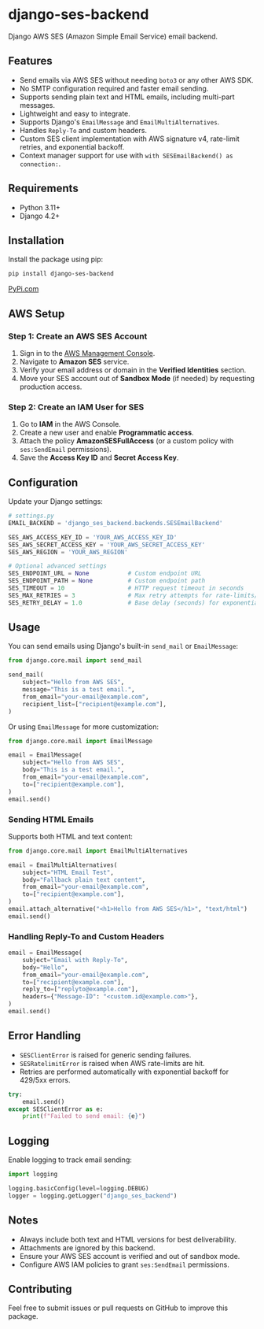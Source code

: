 # django-ses-backend

Django AWS SES (Amazon Simple Email Service) email backend.

## Features
- Send emails via AWS SES without needing `boto3` or any other AWS SDK.
- No SMTP configuration required and faster email sending.
- Supports sending plain text and HTML emails, including multi-part messages.
- Lightweight and easy to integrate.
- Supports Django's `EmailMessage` and `EmailMultiAlternatives`.
- Handles `Reply-To` and custom headers.
- Custom SES client implementation with AWS signature v4, rate-limit retries, and exponential backoff.
- Context manager support for use with `with SESEmailBackend() as connection:`.

## Requirements
- Python 3.11+
- Django 4.2+

## Installation

Install the package using pip:


```bash
pip install django-ses-backend
```
[PyPi.com](https://pypi.org/project/django-ses-backend/)

## AWS Setup

### Step 1: Create an AWS SES Account

1. Sign in to the [AWS Management Console](https://aws.amazon.com/console/).
2. Navigate to **Amazon SES** service.
3. Verify your email address or domain in the **Verified Identities** section.
4. Move your SES account out of **Sandbox Mode** (if needed) by requesting production access.

### Step 2: Create an IAM User for SES

1. Go to **IAM** in the AWS Console.
2. Create a new user and enable **Programmatic access**.
3. Attach the policy **AmazonSESFullAccess** (or a custom policy with `ses:SendEmail` permissions).
4. Save the **Access Key ID** and **Secret Access Key**.

## Configuration

Update your Django settings:

```python
# settings.py
EMAIL_BACKEND = 'django_ses_backend.backends.SESEmailBackend'

SES_AWS_ACCESS_KEY_ID = 'YOUR_AWS_ACCESS_KEY_ID'
SES_AWS_SECRET_ACCESS_KEY = 'YOUR_AWS_SECRET_ACCESS_KEY'
SES_AWS_REGION = 'YOUR_AWS_REGION'

# Optional advanced settings
SES_ENDPOINT_URL = None           # Custom endpoint URL
SES_ENDPOINT_PATH = None          # Custom endpoint path
SES_TIMEOUT = 10                  # HTTP request timeout in seconds
SES_MAX_RETRIES = 3               # Max retry attempts for rate-limits/server errors
SES_RETRY_DELAY = 1.0             # Base delay (seconds) for exponential backoff
```

## Usage

You can send emails using Django's built-in `send_mail` or `EmailMessage`:

```python
from django.core.mail import send_mail

send_mail(
    subject="Hello from AWS SES",
    message="This is a test email.",
    from_email="your-email@example.com",
    recipient_list=["recipient@example.com"],
)
```

Or using `EmailMessage` for more customization:

```python
from django.core.mail import EmailMessage

email = EmailMessage(
    subject="Hello from AWS SES",
    body="This is a test email.",
    from_email="your-email@example.com",
    to=["recipient@example.com"],
)
email.send()
```

### Sending HTML Emails

Supports both HTML and text content:

```python
from django.core.mail import EmailMultiAlternatives

email = EmailMultiAlternatives(
    subject="HTML Email Test",
    body="Fallback plain text content",
    from_email="your-email@example.com",
    to=["recipient@example.com"],
)
email.attach_alternative("<h1>Hello from AWS SES</h1>", "text/html")
email.send()
```

### Handling Reply-To and Custom Headers

```python
email = EmailMessage(
    subject="Email with Reply-To",
    body="Hello",
    from_email="your-email@example.com",
    to=["recipient@example.com"],
    reply_to=["replyto@example.com"],
    headers={"Message-ID": "<custom.id@example.com>"},
)
email.send()
```

## Error Handling

* `SESClientError` is raised for generic sending failures.
* `SESRatelimitError` is raised when AWS rate-limits are hit.
* Retries are performed automatically with exponential backoff for 429/5xx errors.

```python
try:
    email.send()
except SESClientError as e:
    print(f"Failed to send email: {e}")
```

## Logging

Enable logging to track email sending:

```python
import logging

logging.basicConfig(level=logging.DEBUG)
logger = logging.getLogger("django_ses_backend")
```

## Notes

* Always include both text and HTML versions for best deliverability.
* Attachments are ignored by this backend.
* Ensure your AWS SES account is verified and out of sandbox mode.
* Configure AWS IAM policies to grant `ses:SendEmail` permissions.

## Contributing

Feel free to submit issues or pull requests on GitHub to improve this package.

